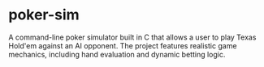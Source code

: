 # poker-sim
A command-line poker simulator built in C that allows a user to play Texas Hold'em against an AI opponent. The project features realistic game mechanics, including hand evaluation and dynamic betting logic.
